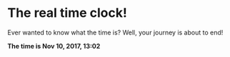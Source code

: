# The real time clock!

Ever wanted to know what the time is? Well, your journey is about to end!

**The time is Nov 10, 2017, 13:02**